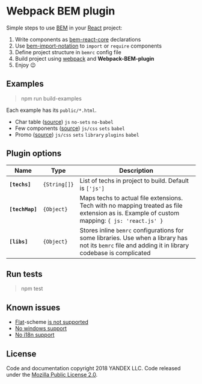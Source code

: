 # Webpack BEM plugin

Simple steps to use [BEM](https://en.bem.info/methodology/quick-start/) in your [React](https://reactjs.org/) project:

1. Write components as [bem-react-core](https://github.com/bem/bem-react-core) declarations
2. Use [bem-import-notation](https://github.com/bem/bem-sdk/tree/master/packages/import-notation#notation) to `import` or `require` components
3. Define project structure in `bemrc` config file
4. Build project using [webpack](https://github.com/webpack/webpack) and **Webpack-BEM-plugin**
5. Enjoy :wink:

## Examples

> npm run build-examples

Each example has its `public/*.html`.

* Char table ([source](examples/char-table)) `js` `no-sets` `no-babel`
* Few components ([source](examples/few-components)) `js/css` `sets` `babel`
* Promo ([source](examples/promo)) `js/css` `sets` `library` `plugins` `babel`

## Plugin options

|Name|Type|Description|
|----|----|-----------|
| **`[techs]`** | `{String[]}` | List of techs in project to build. Default is `['js']` |
| **`[techMap]`** | `{Object}` | Maps techs to actual file extensions. Tech with no mapping treated as file extension as is. Example of custom mapping: `{ js: 'react.js' }` |
| **`[libs]`** | `{Object}` | Stores inline `bemrc` configurations for some libraries. Use when a library has not its `bemrc` file and adding it in library codebase is complicated |

## Run tests

> npm test

## Known issues

* [Flat](https://en.bem.info/methodology/filestructure/#flat)-scheme [is not supported](https://github.com/bem/webpack-bem-plugin/issues/6)
* [No windows support](https://github.com/bem/webpack-bem-plugin/issues/4)
* [No i18n support](https://github.com/bem/webpack-bem-plugin/issues/7)

## License

Code and documentation copyright 2018 YANDEX LLC. Code released under the [Mozilla Public License 2.0](LICENSE.txt).
